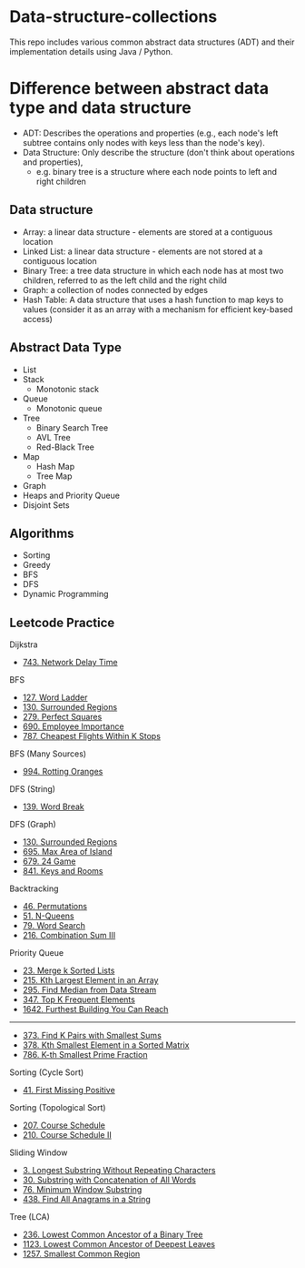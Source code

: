 # Data-structure-collections
This repo includes various common abstract data structures (ADT) and their implementation details using Java / Python.

# Difference between abstract data type and data structure
- ADT: Describes the operations and properties (e.g., each node's left subtree contains only nodes with keys less than the node's key).
- Data Structure: Only describe the structure (don't think about operations and properties),
  - e.g. binary tree is a structure where each node points to left and right children

## Data structure
- Array: a linear data structure - elements are stored at a contiguous location
- Linked List: a linear data structure - elements are not stored at a contiguous location
- Binary Tree: a tree data structure in which each node has at most two children, referred to as the left child and the right child
- Graph: a collection of nodes connected by edges
- Hash Table: A data structure that uses a hash function to map keys to values (consider it as an array with a mechanism for efficient key-based access)

## Abstract Data Type
- List
- Stack
  - Monotonic stack
- Queue
  - Monotonic queue
- Tree
  - Binary Search Tree
  - AVL Tree
  - Red-Black Tree
- Map
  - Hash Map
  - Tree Map
- Graph
- Heaps and Priority Queue
- Disjoint Sets

## Algorithms
- Sorting
- Greedy
- BFS
- DFS
- Dynamic Programming



## Leetcode Practice

Dijkstra
- [743. Network Delay Time](https://leetcode.com/problems/network-delay-time/)

BFS

- [127. Word Ladder](https://leetcode.com/problems/word-ladder/description/)
- [130. Surrounded Regions](https://leetcode.com/problems/surrounded-regions/description/)
- [279. Perfect Squares](https://leetcode.com/problems/perfect-squares/description/)
- [690. Employee Importance](https://leetcode.com/problems/employee-importance/description/)
- [787. Cheapest Flights Within K Stops](https://leetcode.cn/problems/cheapest-flights-within-k-stops/)

BFS (Many Sources)
- [994. Rotting Oranges](https://leetcode.com/problems/rotting-oranges/description/)


DFS (String)
- [139. Word Break](https://leetcode.com/problems/word-break/description/)

DFS (Graph)
- [130. Surrounded Regions](https://leetcode.com/problems/surrounded-regions/description/)
- [695. Max Area of Island](https://leetcode.com/problems/max-area-of-island/description/)
- [679. 24 Game](https://leetcode.com/problems/24-game/description/)
- [841. Keys and Rooms](https://leetcode.com/problems/keys-and-rooms/description/)


Backtracking
- [46. Permutations](https://leetcode.com/problems/permutations/description/)
- [51. N-Queens](https://leetcode.com/problems/n-queens/description/)
- [79. Word Search](https://leetcode.com/problems/word-search/description/)
- [216. Combination Sum III](https://leetcode.com/problems/combination-sum-iii/description/)

Priority Queue

- [23. Merge k Sorted Lists](https://leetcode.com/problems/merge-k-sorted-lists/description/)
- [215. Kth Largest Element in an Array](https://leetcode.com/problems/kth-largest-element-in-an-array/description/)
- [295. Find Median from Data Stream](https://leetcode.com/problems/find-median-from-data-stream/description/)
- [347. Top K Frequent Elements](https://leetcode.com/problems/top-k-frequent-elements/description/)
- [1642. Furthest Building You Can Reach](https://leetcode.com/problems/furthest-building-you-can-reach/description/)
---
- [373. Find K Pairs with Smallest Sums](https://leetcode.com/problems/find-k-pairs-with-smallest-sums/description/)
- [378. Kth Smallest Element in a Sorted Matrix](https://leetcode.com/problems/kth-smallest-element-in-a-sorted-matrix/description/)
- [786. K-th Smallest Prime Fraction](https://leetcode.com/problems/k-th-smallest-prime-fraction/description/)

Sorting (Cycle Sort)
- [41. First Missing Positive](https://leetcode.com/problems/first-missing-positive/description/)


Sorting (Topological Sort)
- [207. Course Schedule](https://leetcode.com/problems/course-schedule/description/)
- [210. Course Schedule II](https://leetcode.com/problems/course-schedule-ii/description/)


Sliding Window
- [3. Longest Substring Without Repeating Characters](https://leetcode.com/problems/longest-substring-without-repeating-characters/description/)
- [30. Substring with Concatenation of All Words](https://leetcode.com/problems/substring-with-concatenation-of-all-words/description/)
- [76. Minimum Window Substring](https://leetcode.com/problems/minimum-window-substring/description/)
- [438. Find All Anagrams in a String](https://leetcode.com/problems/find-all-anagrams-in-a-string/description/)

Tree (LCA)
- [236. Lowest Common Ancestor of a Binary Tree](https://leetcode.com/problems/lowest-common-ancestor-of-a-binary-tree/description/)
- [1123. Lowest Common Ancestor of Deepest Leaves](https://leetcode.com/problems/lowest-common-ancestor-of-deepest-leaves/description/)
- [1257. Smallest Common Region](https://leetcode.com/problems/smallest-common-region/description/)

